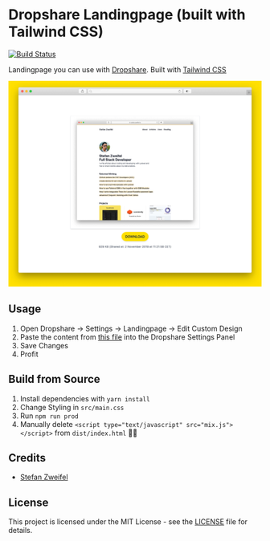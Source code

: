 # Dropshare Landingpage (built with Tailwind CSS)

[![Build Status](https://travis-ci.org/stefanzweifel/dropshare-tailwind-landingpage.svg?branch=master)](https://travis-ci.org/stefanzweifel/dropshare-tailwind-landingpage)

Landingpage you can use with [Dropshare](https://getdropsha.re/). Built with [Tailwind CSS](https://tailwindcss.com/)

![Screenshot](https://raw.githubusercontent.com/stefanzweifel/dropshare-tailwind-landingpage/master/screenshot.jpg)

## Usage

1. Open Dropshare -> Settings -> Landingpage -> Edit Custom Design
2. Paste the content from [this file](https://raw.githubusercontent.com/stefanzweifel/dropshare-tailwind-landingpage/master/dist/index.html) into the Dropshare Settings Panel
3. Save Changes
4. Profit

## Build from Source

1. Install dependencies with `yarn install`
2. Change Styling in `src/main.css`
3. Run `npm run prod`
4. Manually delete `<script type="text/javascript" src="mix.js"></script>` from `dist/index.html` 🤷‍♂️

## Credits

* [Stefan Zweifel](https://github.com/stefanzweifel)

## License

This project is licensed under the MIT License - see the [LICENSE](LICENSE) file for details.
